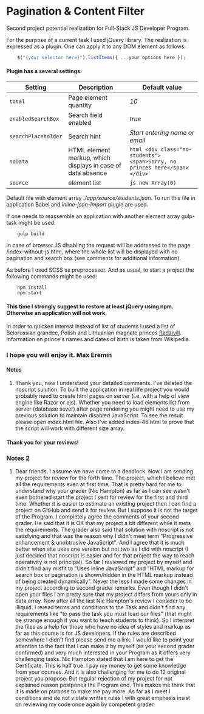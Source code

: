 # Pagination & Content Filter
Second project potential realization for Full-Stack JS Developer Program. 

For the purpose of a current task I used jQuery library. The realization is expressed as a plugin. One can
apply it to any DOM element as follows:
```js
    $("{your selector here}").listItems({ ...your options here });
```

#### Plugin has a several settings:
| Setting | Description | Default value |
| --- | --- | --- |
| `total` | Page element quantity  | *10* |
| `enabledSearchBox` | Search field enabled | *true* |
| `searchPlaceholder` | Search hint | *Start entering name or email* |
| `noData` | HTML element markup, which displays in case of data absence  | ```html <div class="no-students"> <span>Sorry, no princes here</span> </div> ``` |
| `source` | element list | ```js new Array(0) ``` |


Default file with element array *./app/source/students.json*. To run this file in application Babel and  *inline-json-import* plugin are used.

If one needs to reassemble an application with another element array gulp-task might be used: 
```shell
    gulp build
```

In case of  browser JS disabling the request will be addressed to the page /index-without-js.html, where the whole list will be displayed with no pagination and search box (see comments for additional information).

As before I used SCSS as preprocessor. And as usual, to start a project the following commands might be used:
```shell
    npm install
    npm start
```
#### This time I strongly suggest to  restore at least jQuery using npm. Otherwise an application  will not work.

In order to quicken interest instead of list of students  I used a list of Belorussian grandee, Polish and Lithuanian magnate princes [Radzivill](https://ru.wikipedia.org/wiki/%D0%A0%D0%B0%D0%B4%D0%B7%D0%B8%D0%B2%D0%B8%D0%BB%D0%BB%D1%8B). Information on prince's names and dates of birth is taken from Wikipedia.

### I hope you will enjoy it. Max Eremin

#### Notes
1. Thank you, now I understand your detailed comments. I've deleted the noscript sulution. To built the application in real life project you would probably need to create html pages on server (i.e. with a help of view engine like Razor or ejs). Whether you need to load elements list from server (database sever) after page rendering you might need to use my previous solution to maintain disabled JavaScript. To see the result please open index.html file. Also I've added index-46.html to prove that the script will work with different size array. 

#### Thank you for your reviews!

### Notes 2
1. Dear friends, I assume we have come to a deadlock. Now I am sending my project for review for the forth time. The project, which I believe met all the requirements even at first time. That is pretty hard for me to understand why your grader (Nic Hampton) as far as I can see wasn't even bothered start the project I sent for review for the first and third time. Whether it is easier to estimate an existing project then I can find a project on GitHub and send it for review. But I suppose it is not the target of the Program. I completely agree the comments of your second grader. He said that it is OK that my project a bit different while it mets the requirements. The grader also said that solution with noscript is not satisfying and that was the reason why I didn't meet term "Progressive enhancement & unobtrusive JavaScript". And I agree that it is much better when site uses one version but not two as I did with noscript (I just decided that noscript is easier and for that project the way to reach operativity is not principal). So far I reviewed my project by myself and didn't find any misfit to "Uses inline JavaScript" and  "HTML markup for search box or pagination is shown/hidden in the HTML markup instead of being created dynamically". Never the less I made some changes in my project according to second grader remarks. Even though I didn't open your files I am pretty sure that my project differs from yours only in data array. Now after all the last Nic Hampton's review I consider to be illiquid. I reread terms and conditions to the Task and didn't find any requirements like "to pass the task you must load our files" (that might be strange enough if you want to teach students to think). So I interpret the files as a help for those who have no idea of styles and markup as far as this course is for JS developers. If the rules are described somewhere I didn't find please send me a link. I would like to point your attention to the fact that I can make it by myself (as your second grader confirmed) and very much interested in your Program as it offers very challenging tasks. Nic Hampton stated that I am here to get the Certificate. This is half true. I pay my money to get some knowledge from your courses. And it is also challenging for me to do 12 original project you propose. But regular rejection of my project for not explained reason postpones the Program end. This makes me think that it is made on purpose to make me pay more. As far as I meet I conditions and do not violate written rules I with great emphasis insist on reviewing my code once again  by competent grader.
